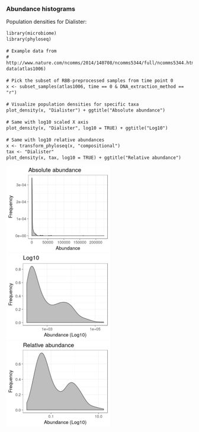 <!--
  %\VignetteEngine{knitr::rmarkdown}
  %\VignetteIndexEntry{microbiome tutorial - density}
  %\usepackage[utf8]{inputenc}
  %\VignetteEncoding{UTF-8}  
-->
### Abundance histograms

Population densities for Dialister:

    library(microbiome)
    library(phyloseq)

    # Example data from
    # http://www.nature.com/ncomms/2014/140708/ncomms5344/full/ncomms5344.html
    data(atlas1006)

    # Pick the subset of RBB-preprocessed samples from time point 0
    x <- subset_samples(atlas1006, time == 0 & DNA_extraction_method == "r")

    # Visualize population densities for specific taxa
    plot_density(x, "Dialister") + ggtitle("Absolute abundance")

    # Same with log10 scaled X axis
    plot_density(x, "Dialister", log10 = TRUE) + ggtitle("Log10")

    # Same with log10 relative abundances
    x <- transform_phyloseq(x, "compositional")
    tax <- "Dialister"
    plot_density(x, tax, log10 = TRUE) + ggtitle("Relative abundance")

<img src="Density_files/figure-markdown_strict/hist-1.png" width="280px" /><img src="Density_files/figure-markdown_strict/hist-2.png" width="280px" /><img src="Density_files/figure-markdown_strict/hist-3.png" width="280px" />

